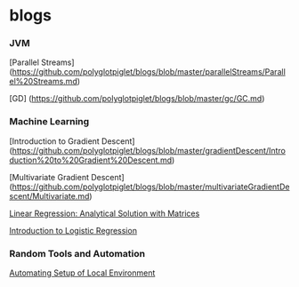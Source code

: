 # blogs

### JVM

[Parallel Streams] (<https://github.com/polyglotpiglet/blogs/blob/master/parallelStreams/Parallel%20Streams.md>)

[GD] (<https://github.com/polyglotpiglet/blogs/blob/master/gc/GC.md>)


### Machine Learning

[Introduction to Gradient Descent] (<https://github.com/polyglotpiglet/blogs/blob/master/gradientDescent/Introduction%20to%20Gradient%20Descent.md>)

[Multivariate Gradient Descent] (<https://github.com/polyglotpiglet/blogs/blob/master/multivariateGradientDescent/Multivariate.md>)

[Linear Regression: Analytical Solution with Matrices](<https://github.com/polyglotpiglet/blogs/blob/master/analyticalLinearRegressionMultipleVariables/Linear%20Regression%20with%20multiple%20parameters%20solved%20analytically.md>)

[Introduction to Logistic Regression](<https://github.com/polyglotpiglet/blogs/blob/master/logisticRegression/Introduction%20to%20Logistic%20Regression%20(probability%20of%20binary%20result).md>)

### Random Tools and Automation

[Automating Setup of Local Environment](<https://github.com/polyglotpiglet/blogs/blob/master/automatingSetup/Automating%20Setup%20of%20Local%20Environment-%20Why%20bother%3F%20.md>)